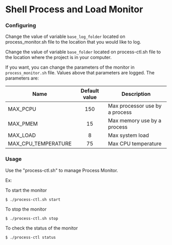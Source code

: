 # Shell Process and Load Monitor

### Configuring

Change the value of variable `base_log_folder` located on process_monitor.sh file to the location that you would like to log.

Change the value of variable `base_folder` located on process-ctl.sh file to the location where the project is in your computer.

If you want, you can change the parameters of the monitor in `process_monitor.sh` file. Values above that parameters are logged. The parameters are:

| Name                | Default value | Description                    |
|---------------------|:-------------:|--------------------------------|
| MAX_PCPU            | 150           | Max processor use by a process |
| MAX_PMEM            | 15            | Max memory use by a process    |
| MAX_LOAD            | 8             | Max system load                |
| MAX_CPU_TEMPERATURE | 75            | Max CPU temperature            |

### Usage

Use the "process-ctl.sh" to manage Process Monitor.

Ex:

To start the monitor  

    $ ./process-ctl.sh start  

To stop the monitor  

    $ ./process-ctl.sh stop  

To check the status of the monitor  

    $ ./process-ctl status  


